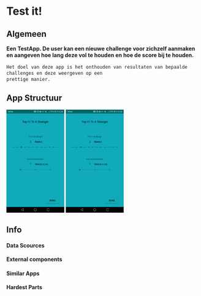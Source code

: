 # Test it!


## Algemeen
**Een TestApp. De user kan een nieuwe challenge voor zichzelf aanmaken en aangeven hoe lang deze vol te houden en hoe de score bij te houden.**

```
Het doel van deze app is het onthouden van resultaten van bepaalde challenges en deze weergeven op een  
prettige manier.  
```


## App Structuur

<img src="https://github.com/Quint-Langeveld/Project/blob/master/doc/Screenshot_20190130-163823.png" width="30%" height="30%"/> <img src="https://github.com/Quint-Langeveld/Project/blob/master/doc/Screenshot_20190130-163823.png" width="30%" height="30%"/>

## Info
#### Data Scources 


#### External components


#### Similar Apps


#### Hardest Parts

